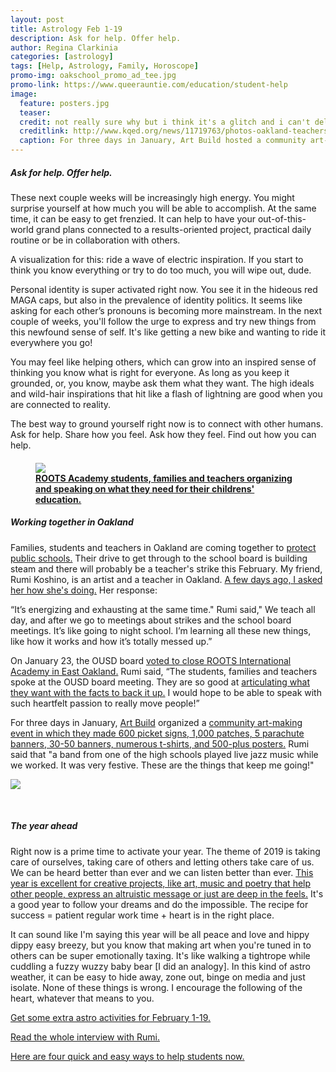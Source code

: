 ```yaml
---
layout: post
title: Astrology Feb 1-19
description: Ask for help. Offer help.
author: Regina Clarkinia
categories: [astrology]
tags: [Help, Astrology, Family, Horoscope]
promo-img: oakschool_promo_ad_tee.jpg
promo-link: https://www.queerauntie.com/education/student-help
image:
  feature: posters.jpg
  teaser:
  credit: not really sure why but i think it's a glitch and i can't delete this with the forwd slash or all hell breaks loose so i leave this here ya know/.
  creditlink: http://www.kqed.org/news/11719763/photos-oakland-teachers-paint-prepare-to-vote-on-strike
  caption: For three days in January, Art Build hosted a community art-making event where they made art for the upcoming teacher's strike in Oakland.
---
```

<h5>Ask for help. Offer help.</h5>
These next couple weeks will be increasingly high energy. You might surprise yourself at how much you will be able to accomplish. At the same time, it can be easy to get frenzied. It can help to have your out-of-this-world grand plans connected to a results-oriented project, practical daily routine or be in collaboration with others.

A visualization for this: ride a wave of electric inspiration. If you start to think you know everything or try to do too much, you will wipe out, dude.

Personal identity is super activated right now. You see it in the hideous red MAGA caps, but also in the prevalence of identity politics. It seems like asking for each other’s pronouns is becoming more mainstream. In the next couple of weeks, you'll follow the urge to express and try new things from this newfound sense of self. It's like getting a new bike and wanting to ride it everywhere you go!

You may feel like helping others, which can grow into an inspired sense of thinking you know what is right for everyone. As long as you keep it grounded, or, you know, maybe ask them what they want. The high ideals and wild-hair inspirations that hit like a flash of lightning are good when you are connected to reality.

The best way to ground yourself right now is to connect with other humans. Ask for help. Share how you feel. Ask how they feel. Find out how you can help.

<figure>
<h4>
<a href="https://www.queerauntie.com/education/student-help"><img src="https://www.queerauntie.com/assets/img/roots_grampa.jpg">
<figcaption>
ROOTS Academy students, families and teachers organizing and speaking on what they need for their childrens' education. 
</figcaption>
</a>
</h4>
</figure>

<h5>Working together in Oakland</h5>
Families, students and teachers in Oakland are coming together to <a href="https://www.queerauntie.com/education/school-crisis">protect public schools.</a> Their drive to get through to the school board is building steam and there will probably be a teacher's strike this February. My friend, Rumi Koshino, is an artist and a teacher in Oakland. <a href="https://www.queerauntie.com">A few days ago, I asked her how she's doing.</a> Her response:

“It’s energizing and exhausting at the same time." Rumi said," We teach all day, and after we go to meetings about strikes and the school board meetings. It’s like going to night school. I’m learning all these new things, like how it works and how it’s totally messed up.”

On January 23, the OUSD board <a href="https://www.kqed.org/news/11716967/oaklands-school-closure-plans-off-to-a-rough-start-for-some-parents">voted to close ROOTS International Academy in East Oakland.</a> Rumi said, “The students, families and teachers spoke at the OUSD board meeting. They are so good at <a href="http://ousd.granicus.com/mediaplayer.php?clip_id=1401&fbclid=IwAR0jkimaNOdAAqyba3GYzQrJYGgMIqnIqssfzu0IFFu_PHRmk42x231Lntg">articulating what they want with the facts to back it up.</a> I would hope to be able to speak with such heartfelt passion to really move people!”

For three days in January, <a href="https://justseeds.org/art-build-techniques-for-protest/">Art Build</a> organized a <a href="https://justseeds.org/oea-art-build-stand-with-oakland-teachers-and-students/">community art-making event in which they made 600 picket signs, 1,000 patches, 5 parachute banners, 30-50 banners, numerous t-shirts, and 500-plus posters.</a> Rumi said that "a band from one of the high schools played live jazz music while we worked. It was very festive. These are the things that keep me going!"

<a href="https://www.queerauntie.com/education/student-help"><img src="https://www.queerauntie.com/assets/img/oakschool_promo_ad_gramps.jpg"></a>

<br>
<h5>The year ahead</h5>
Right now is a prime time to activate your year. The theme of 2019 is taking care of ourselves, taking care of others and letting others take care of us. We can be heard better than ever and we can listen better than ever. <a href="https://justseeds.org/art-build-techniques-for-protest/">This year is excellent for creative projects, like art, music and poetry that help other people, express an altruistic message or just are deep in the feels.</a> It's a good year to follow your dreams and do the impossible. The recipe for success = patient regular work time + heart is in the right place.

It can sound like I'm saying this year will be all peace and love and hippy dippy easy breezy, but you know that making art when you're tuned in to others can be super emotionally taxing. It's like walking a tightrope while cuddling a fuzzy wuzzy baby bear [I did an analogy]. In this kind of astro weather, it can be easy to hide away, zone out, binge on media and just isolate. None of these things is wrong. I encourage the following of the heart, whatever that means to you.

<a href="https://www.queerauntie.com/astrology/astrology-extra">Get some extra astro activities for February 1-19.</a>

<a href="https://www.queerauntie.com/education/rumi">Read the whole interview with Rumi.</a>

<a href="https://www.queerauntie.com/education/student-help">Here are four quick and easy ways to help students now.</a>

